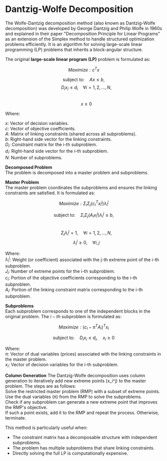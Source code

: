 # Dantzig-Wolfe Decomposition
The Wolfe-Dantzig decomposition method (also known as Dantzig-Wolfe decomposition) was developed by George Dantzig and Philip Wolfe in 1960s and explained in their paper "Decomposition Principle for Linear Programs" as an extension of the Simplex method to handle structured optimization problems efficiently. It is an algorithm for solving large-scale linear programming (LP) problems that inherits a block-angular structure.

The original **large-scale linear program (LP)** problem is formulated as:

$$Maximize: c^T x$$

$$\text{subject to:} \quad  A x ≤ b,$$
$$\quad D_i x_i ≤ d_i  \quad  \forall i = 1, 2, ..., N,$$  
$$\quad x ≥ 0$$

Where:

$x$: Vector of decision variables.<br>
$c$: Vector of objective coefficients.<br>
$A$: Matrix of linking constraints (shared across all subproblems).<br>
$b$: Right-hand side vector for the linking constraints.<br>
$D_i$: Constraint matrix for the i-th subproblem.<br>
$d_i$: Right-hand side vector for the i-th subproblem.<br>
$N$: Number of subproblems.

**Decomposed Problem**<br>
The problem is decomposed into a master problem and subproblems.

**Master Problem**<br>
The master problem coordinates the subproblems and ensures the linking constraints are satisfied. It is formulated as:

$$Maximize: Σ_i Σ_j (c_i^T x_i^j) λ_i^j$$

$$\text{subject to:} \quad  Σ_i Σ_j (A_i x_i^j) λ_i^j ≤ b,$$   
$$\quad Σ_j λ_i^j = 1,  \quad \forall i = 1, 2, \dots, N,$$
$$\quad λ_i^j ≥ 0,     \quad \forall i, j$$

Where:<br>
$λ_i^j$: Weight (or coefficient) associated with the j-th extreme point of the i-th subproblem.<br>
$J_i$: Number of extreme points for the i-th subproblem.<br>
$c_i$: Portion of the objective coefficients corresponding to the i-th subproblem.<br>
$A_i$: Portion of the linking constraint matrix corresponding to the i-th subproblem.<br>

**Subproblems**<br>
Each subproblem corresponds to one of the independent blocks in the original problem. The $i-th$ subproblem is formulated as:

$$Maximize: (c_i - π^T A_i)^T x_i$$

$$
\text{subject to:} \quad D_i x_i ≤ d_i, 
\quad x_i ≥ 0
$$

Where:<br>
$π$: Vector of dual variables (prices) associated with the linking constraints in the master problem.<br>
$x_i$: Vector of decision variables for the i-th subproblem.<br>

**Column Generation**
The Dantzig-Wolfe decomposition uses column generation to iteratively add new extreme points (x_i^j) to the master problem. The steps are as follows:<br>
Solve the restricted master problem (RMP) with a subset of extreme points.<br>
Use the dual variables (π) from the RMP to solve the subproblems.<br>
Check if any subproblem can generate a new extreme point that improves the RMP's objective.<br>
If such a point exists, add it to the RMP and repeat the process. Otherwise, terminate.<br>

This method is particularly useful when:
- The constraint matrix has a decomposable structure with independent subproblems.
- The problem has multiple subproblems that share linking constraints.
- Directly solving the full LP is computationally expensive.
